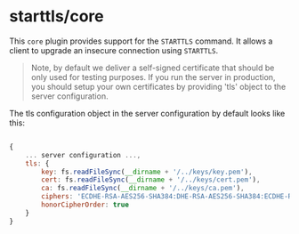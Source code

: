 # starttls/core

This `core` plugin provides support for the `STARTTLS` command.
It allows a client to upgrade an insecure connection using `STARTTLS`.

> Note, by default we deliver a self-signed certificate that should be only used for testing purposes.
> If you run the server in production, you should setup your own certificates by providing 'tls' object to the server configuration.

The tls configuration object in the server configuration by default looks like this:

```javascript

{
	... server configuration ...,
	tls: {
		key: fs.readFileSync(__dirname + '/../keys/key.pem'),
		cert: fs.readFileSync(__dirname + '/../keys/cert.pem'),
		ca: fs.readFileSync(__dirname + '/../keys/ca.pem'),
		ciphers: 'ECDHE-RSA-AES256-SHA384:DHE-RSA-AES256-SHA384:ECDHE-RSA-AES256-SHA256:DHE-RSA-AES256-SHA256:ECDHE-RSA-AES128-SHA256:DHE-RSA-AES128-SHA256:HIGH:!aNULL:!eNULL:!EXPORT:!DES:!RC4:!MD5:!PSK:!SRP:!CAMELLIA',
		honorCipherOrder: true
	}
}

```
